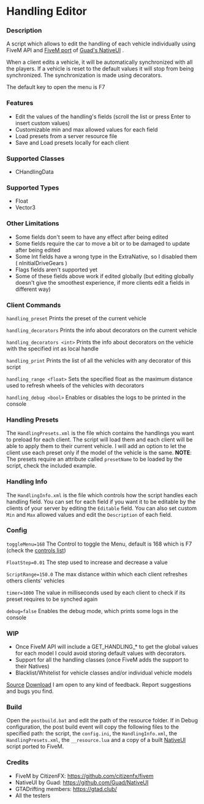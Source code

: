 # Handling Editor

### Description
A script which allows to edit the handling of each vehicle individually using FiveM API and [FiveM port](https://github.com/citizenfx/NativeUI) of [Guad's NativeUI](https://github.com/Guad/NativeUI) .

When a client edits a vehicle, it will be automatically synchronized with all the players.
If a vehicle is reset to the default values it will stop from being synchronized.
The synchronization is made using decorators.

The default key to open the menu is F7

### Features
* Edit the values of the handling's fields (scroll the list or press Enter to insert custom values)
* Customizable min and max allowed values for each field
* Load presets from a server resource file
* Save and Load presets locally for each client

### Supported Classes
* CHandlingData

### Supported Types
* Float
* Vector3

### Other Limitations
* Some fields don't seem to have any effect after being edited
* Some fields require the car to move a bit or to be damaged to update after being edited
* Some Int fields have a wrong type in the ExtraNative, so I disabled them ( nInitialDriveGears )
* Flags fields aren't supported yet
* Some of these fields above work if edited globally (but editing globally doesn't give the smoothest experience, if more clients edit a fields in different way)

### Client Commands
`handling_preset`
Prints the preset of the current vehicle

`handling_decorators`
Prints the info about decorators on the current vehicle

`handling_decorators <int>` 
Prints the info about decorators on the vehicle with the specified int as local handle

`handling_print`
Prints the list of all the vehicles with any decorator of this script

`handling_range <float>`
Sets the specified float as the maximum distance used to refresh wheels of the vehicles with decorators

`handling_debug <bool>`
Enables or disables the logs to be printed in the console

### Handling Presets
The `HandlingPresets.xml` is the file which contains the handlings you want to preload for each client. The script will load them and each client will be able to apply them to their current vehicle. I will add an option to let the client use each preset only if the model of the vehicle is the same.
**NOTE**: The presets require an attribute called `presetName` to be loaded by the script, check the included example.

### Handling Info
The `HandlingInfo.xml` is the file which controls how the script handles each handling field. You can set for each field if you want it to be editable by the clients of your server by editing the `Editable` field. You can also set custom `Min` and `Max` allowed values and edit the `Description` of each field.

### Config
`toggleMenu=168`
The Control to toggle the Menu, default is 168 which is F7 (check the [controls list](https://docs.fivem.net/game-references/controls/))

`FloatStep=0.01`
The step used to increase and decrease a value

`ScriptRange=150.0`
The max distance within which each client refreshes others clients' vehicles

`timer=1000`
The value in milliseconds used by each client to check if its preset requires to be synched again

`debug=false`
Enables the debug mode, which prints some logs in the console

### WIP
* Once FiveM API will include a GET_HANDLING_* to get the global values for each model I could avoid storing default values with decorators.
* Support for all the handling classes (once FiveM adds the support to their Natives)
* Blacklist/Whitelist for vehicle classes and/or individual vehicle models


[Source](https://github.com/neos7/fivem-handling-editor)
[Download](https://github.com/neos7/fivem-handling-editor/releases)
I am open to any kind of feedback. Report suggestions and bugs you find.

### Build
Open the `postbuild.bat` and edit the path of the resource folder. If in Debug configuration, the post build event will copy the following files to the specified path: the script, the `config.ini`, the `HandlingInfo.xml`, the `HandlingPresets.xml`, the `__resource.lua` and a copy of a built [NativeUI](https://github.com/citizenfx/NativeUI) script ported to FiveM.

### Credits
* FiveM by CitizenFX: https://github.com/citizenfx/fivem
* NativeUI by Guad: https://github.com/Guad/NativeUI
* GTADrifting members: https://gtad.club/
* All the testers
